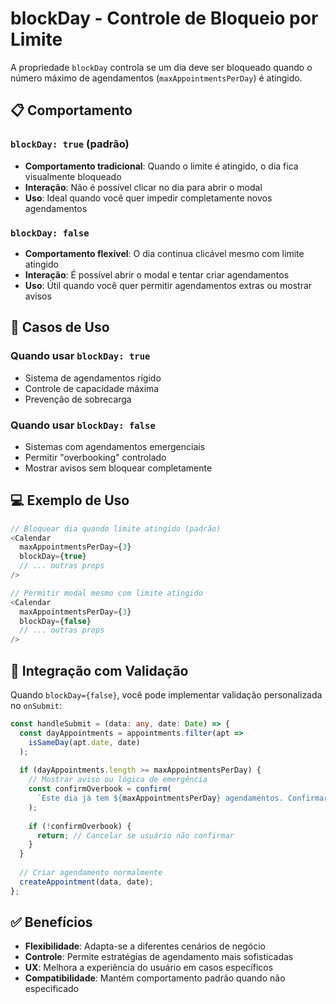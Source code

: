 # blockDay - Controle de Bloqueio por Limite

A propriedade `blockDay` controla se um dia deve ser bloqueado quando o número máximo de agendamentos (`maxAppointmentsPerDay`) é atingido.

## 📋 Comportamento

### `blockDay: true` (padrão)
- **Comportamento tradicional**: Quando o limite é atingido, o dia fica visualmente bloqueado
- **Interação**: Não é possível clicar no dia para abrir o modal
- **Uso**: Ideal quando você quer impedir completamente novos agendamentos

### `blockDay: false`
- **Comportamento flexível**: O dia continua clicável mesmo com limite atingido
- **Interação**: É possível abrir o modal e tentar criar agendamentos
- **Uso**: Útil quando você quer permitir agendamentos extras ou mostrar avisos

## 🎯 Casos de Uso

### Quando usar `blockDay: true`
- Sistema de agendamentos rígido
- Controle de capacidade máxima
- Prevenção de sobrecarga

### Quando usar `blockDay: false`
- Sistemas com agendamentos emergenciais
- Permitir "overbooking" controlado
- Mostrar avisos sem bloquear completamente

## 💻 Exemplo de Uso

```typescript
// Bloquear dia quando limite atingido (padrão)
<Calendar
  maxAppointmentsPerDay={3}
  blockDay={true}
  // ... outras props
/>

// Permitir modal mesmo com limite atingido
<Calendar
  maxAppointmentsPerDay={3}
  blockDay={false}
  // ... outras props
/>
```

## 🔄 Integração com Validação

Quando `blockDay={false}`, você pode implementar validação personalizada no `onSubmit`:

```typescript
const handleSubmit = (data: any, date: Date) => {
  const dayAppointments = appointments.filter(apt => 
    isSameDay(apt.date, date)
  );
  
  if (dayAppointments.length >= maxAppointmentsPerDay) {
    // Mostrar aviso ou lógica de emergência
    const confirmOverbook = confirm(
      `Este dia já tem ${maxAppointmentsPerDay} agendamentos. Confirmar mesmo assim?`
    );
    
    if (!confirmOverbook) {
      return; // Cancelar se usuário não confirmar
    }
  }
  
  // Criar agendamento normalmente
  createAppointment(data, date);
};
```

## ✅ Benefícios

- **Flexibilidade**: Adapta-se a diferentes cenários de negócio
- **Controle**: Permite estratégias de agendamento mais sofisticadas
- **UX**: Melhora a experiência do usuário em casos específicos
- **Compatibilidade**: Mantém comportamento padrão quando não especificado
